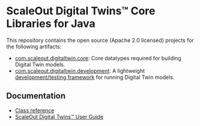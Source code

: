 # ScaleOut Digital Twins&trade; Core Libraries for Java

This repository contains the open source (Apache 2.0 licensed) projects for the following artifacts:

- [com.scaleout.digitaltwin.core](https://repo.scaleoutsoftware.com/#artifact/com.scaleoutsoftware.digitaltwin/core): Core datatypes required for building Digital Twin models.
- [com.scaleout.digitaltwin.development](https://repo.scaleoutsoftware.com/#artifact/com.scaleoutsoftware.digitaltwin/development): A lightweight [development/testing framework](https://static.scaleoutsoftware.com/docs/digital_twin_user_guide/software_toolkit/dt_builder/java_api/workbench.html) for running Digital Twin models.

## Documentation
- [Class reference](https://scaleoutsoftware.github.io/JavaDigitalTwinCore/)
- [ScaleOut Digital Twins&trade; User Guide](https://static.scaleoutsoftware.com/docs/digital_twin_user_guide/index.html)